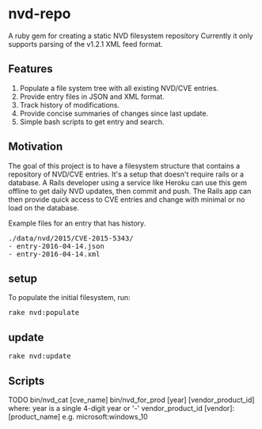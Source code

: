 # nvd-repo
A ruby gem for creating a static NVD filesystem repository
Currently it only supports parsing of the v1.2.1 XML feed format.

## Features

1. Populate a file system tree with all existing NVD/CVE entries.
2. Provide entry files in JSON and XML format.
3. Track history of modifications.
4. Provide concise summaries of changes since last update.
5. Simple bash scripts to get entry and search.

## Motivation

The goal of this project is to have a filesystem structure that
contains a repository of NVD/CVE entries.  It's a setup
that doesn't require rails or a database.  A Rails developer
using a service like Heroku can use this gem offline to get daily NVD
updates, then commit and push.  The Rails app can then provide quick
access to CVE entries and change with minimal or no load on the database.

Example files for an entry that has history.
<pre>
./data/nvd/2015/CVE-2015-5343/
- entry-2016-04-14.json
- entry-2016-04-14.xml
</pre>

## setup
To populate the initial filesystem, run:
<pre>
rake nvd:populate
</pre>

## update
<pre>
rake nvd:update
</pre>

## Scripts
TODO
bin/nvd_cat [cve_name]
bin/nvd_for_prod [year] [vendor_product_id]
  where:
  year is a single 4-digit year or '-'
  vendor_product_id   [vendor]:[product_name]   e.g. microsoft:windows_10
  
